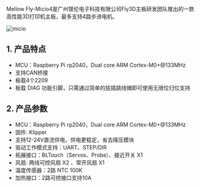 Mellow Fly-Micio4是广州镁伦电子科技有限公司Fly3D主板研发团队推出的一款高性能3D打印机主板，最多支持4路步进电机。

![micio](../../images/boards/fly_micio/micio.png)



## **1. 产品特点**

* MCU：Raspberry Pi rp2040，Dual core ARM Cortex-M0+@133MHz
* 支持CAN桥接
* 板载4个2209
* 板载 DIAG 功能引脚，只需通过简单的拔插跳线帽即可使用无限位归位支持



## **2. 产品参数**

* MCU：Raspberry Pi rp2040，Dual core ARM Cortex-M0+@133MHz
* 固件:  Klipper
* 支持12-24V直流供电，供电更稳定，省去降压模块
* 驱动工作模式支持：UART、STEP/DIR
* 拓展接口：BLTouch（Servos、Probe）、接近开关 X1
* 风扇: 两线可控风扇 X2 、常开风扇 X1
* 温度传感器：2路 NTC 100K
* 加热接口：2路可控接口支持10A

